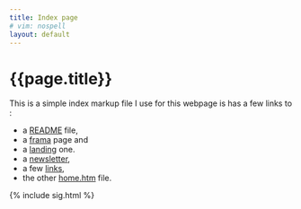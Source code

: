 ```yaml
---
title: Index page
# vim: nospell
layout: default
---
```


<meta http-equiv="refresh" content="5;URL=home.htm"/>

# {{page.title}} 

This is a simple index markup file I use for this webpage
is has a few links to :

-  a [README](README.html) file,
-  a [frama](frama.htm) page and
-  a [landing](landing.htm) one.
-  a [newsletter](newsletter.htm),
-  a few [links](links.html),
-  the other [home.htm]({{site.url}}{{site.baseurl}}/home.htm) file.

{% include sig.html %}
